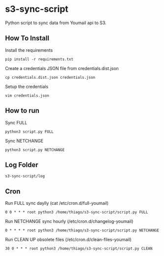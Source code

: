 # s3-sync-script
Python script to sync data from Youmail api to S3.

## How To Install 

Install the requirements
```
pip install -r requirements.txt
```

Create a credentials JSON file from credentials.dist.json
```
cp credentials.dist.json credentials.json
```

Setup the credentials 
```
vim credentials.json
```

## How to run

Sync FULL
```
python3 script.py FULL
```

Sync NETCHANGE
```
python3 script.py NETCHANGE
```

## Log Folder
```
s3-sync-script/log
```

## Cron 
Run FULL sync daylly (cat /etc/cron.d/full-youmail)
```
0 0 * * * root python3 /home/thiago/s3-sync-script/script.py FULL
```
Run NETCHANGE sync hourly (/etc/cron.d/changelog-youmail)
```
0 * * * * root python3 /home/thiago/s3-sync-script/script.py NETCHANGE
```
Run CLEAN UP obsolete files (/etc/cron.d/clean-files-youmail)
```
30 0 * * * root python3 /home/thiago/s3-sync-script/script.py CLEAN
```